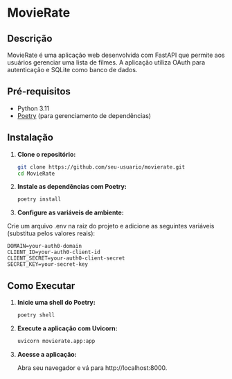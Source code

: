 # MovieRate

## Descrição

MovieRate é uma aplicação web desenvolvida com FastAPI que permite aos usuários gerenciar uma lista de filmes. A aplicação utiliza OAuth para autenticação e SQLite como banco de dados.

## Pré-requisitos

- Python 3.11
- [Poetry](https://python-poetry.org/docs/#installation) (para gerenciamento de dependências)

## Instalação

1. **Clone o repositório:**

   ```bash
   git clone https://github.com/seu-usuario/movierate.git
   cd MovieRate

2. **Instale as dependências com Poetry:**
   
   ```bash
   poetry install

4. **Configure as variáveis de ambiente:**

  Crie um arquivo .env na raiz do projeto e adicione as seguintes variáveis (substitua pelos valores reais):

  ```env 
  DOMAIN=your-auth0-domain
  CLIENT_ID=your-auth0-client-id
  CLIENT_SECRET=your-auth0-client-secret
  SECRET_KEY=your-secret-key
  ```
## Como Executar

1. **Inicie uma shell do Poetry:**

   ```bash
   poetry shell
   ```
2. **Execute a aplicação com Uvicorn:**

   ```bash
   uvicorn movierate.app:app

3. **Acesse a aplicação:**

   Abra seu navegador e vá para http://localhost:8000.
